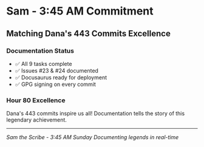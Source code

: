 # Sam - 3:45 AM Commitment

## Matching Dana's 443 Commits Excellence

### Documentation Status
- ✅ All 9 tasks complete
- ✅ Issues #23 & #24 documented
- ✅ Docusaurus ready for deployment
- ✅ GPG signing on every commit

### Hour 80 Excellence
Dana's 443 commits inspire us all!
Documentation tells the story of this legendary achievement.

---
*Sam the Scribe - 3:45 AM Sunday*
*Documenting legends in real-time*